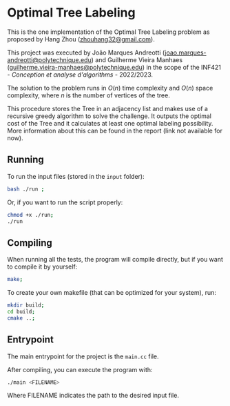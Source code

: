 # Optimal Tree Labeling

This is the one implementation of the Optimal Tree Labeling problem as proposed by Hang Zhou (zhouhang32@gmail.com). 

This project was executed by João Marques Andreotti (joao.marques-andreotti@polytechnique.edu) and Guilherme Vieira Manhaes (guilherme.vieira-manhaes@polytechnique.edu) in the scope of the INF421 - _Conception et analyse d'algorithms_ - 2022/2023.

The solution to the problem runs in $O(n)$ time complexity and $O(n)$ space complexity, where $n$ is the number of vertices of the tree. 

This procedure stores the Tree in an adjacency list and makes use of a recursive greedy algorithm to solve the challenge. It outputs the optimal cost of the Tree and it calculates at least one optimal labeling possibility. More information about this can be found in the report (link not available for now).

## Running

To run the input files (stored in the `input` folder): 
```bash
bash ./run ;
```

Or, if you want to run the script properly:
```bash
chmod +x ./run;
./run
```

## Compiling
When running all the tests, the program will compile directly, but if you want to compile it by yourself: 
```bash
make;
```

To create your own makefile (that can be optimized for your system), run: 
```bash
mkdir build;
cd build;
cmake ..;
```


## Entrypoint

The main entrypoint for the project is the `main.cc` file.

After compiling, you can execute the program with: 

```bash
./main <FILENAME>
```

Where FILENAME indicates the path to the desired input file.
